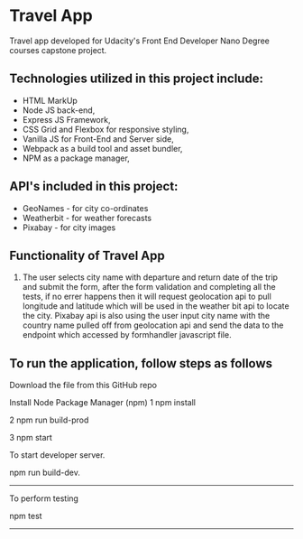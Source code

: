 
# Travel App

Travel app developed for Udacity's Front End Developer Nano Degree courses capstone project.

## Technologies utilized in this project include:

* HTML MarkUp
* Node JS back-end,
* Express JS Framework,
* CSS Grid and Flexbox for responsive styling,
* Vanilla JS for Front-End and Server side,
* Webpack as a build tool and asset bundler,
* NPM as a package manager,


## API's included in this project:
* GeoNames - for city co-ordinates
* Weatherbit - for weather forecasts
* Pixabay - for city images

## Functionality of Travel App

1. The user selects city name with departure and return date of the trip and submit the form, after the form validation and completing all the tests, if no errer happens then it will request geolocation api to pull longitude and latitude which will be used in the weather bit  api to locate the city.   Pixabay api is also using the user input city name  with the country name pulled off from geolocation api and send the data to the endpoint which accessed by formhandler javascript file. 

## To run the application, follow steps as follows

Download the file from this GitHub repo

Install Node Package Manager (npm)
1 npm install

2 npm run build-prod

3 npm start 

To start developer server.

npm run build-dev.

___________________

To perform testing

npm test

___________________




